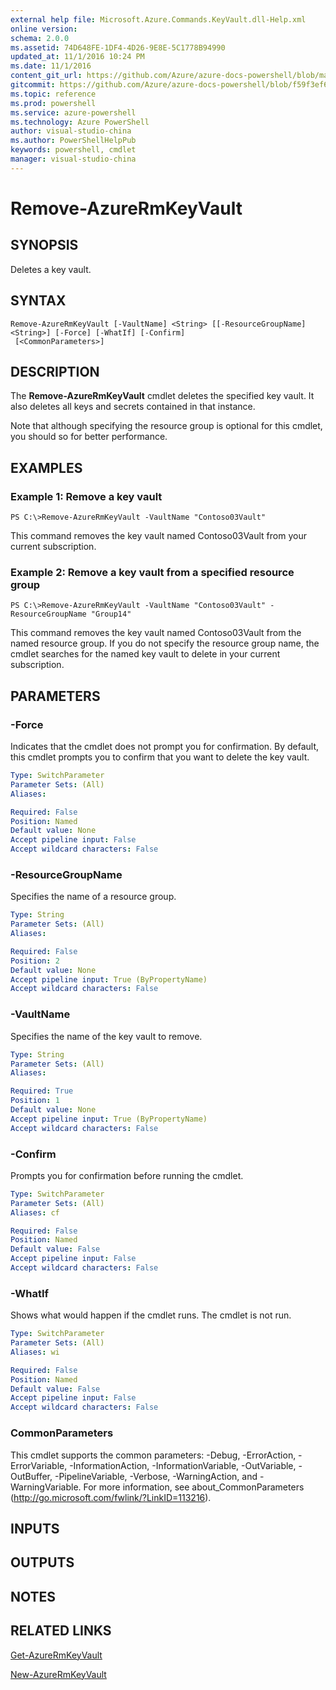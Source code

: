 ```yaml
---
external help file: Microsoft.Azure.Commands.KeyVault.dll-Help.xml
online version: 
schema: 2.0.0
ms.assetid: 74D648FE-1DF4-4D26-9E8E-5C1778B94990
updated_at: 11/1/2016 10:24 PM
ms.date: 11/1/2016
content_git_url: https://github.com/Azure/azure-docs-powershell/blob/master/azureps-cmdlets-docs/ResourceManager/AzureRM.KeyVault/v2.2.0/Remove-AzureRmKeyVault.md
gitcommit: https://github.com/Azure/azure-docs-powershell/blob/f59f3ef60bc592383812213e69fd77ba950759ed/azureps-cmdlets-docs/ResourceManager/AzureRM.KeyVault/v2.2.0/Remove-AzureRmKeyVault.md
ms.topic: reference
ms.prod: powershell
ms.service: azure-powershell
ms.technology: Azure PowerShell
author: visual-studio-china
ms.author: PowerShellHelpPub
keywords: powershell, cmdlet
manager: visual-studio-china
---
```


# Remove-AzureRmKeyVault

## SYNOPSIS
Deletes a key vault.

## SYNTAX

```
Remove-AzureRmKeyVault [-VaultName] <String> [[-ResourceGroupName] <String>] [-Force] [-WhatIf] [-Confirm]
 [<CommonParameters>]
```

## DESCRIPTION
The **Remove-AzureRmKeyVault** cmdlet deletes the specified key vault.
It also deletes all keys and secrets contained in that instance.

Note that although specifying the resource group is optional for this cmdlet, you should so for better performance.

## EXAMPLES

### Example 1: Remove a key vault
```
PS C:\>Remove-AzureRmKeyVault -VaultName "Contoso03Vault"
```

This command removes the key vault named Contoso03Vault from your current subscription.

### Example 2: Remove a key vault from a specified resource group
```
PS C:\>Remove-AzureRmKeyVault -VaultName "Contoso03Vault" -ResourceGroupName "Group14"
```

This command removes the key vault named Contoso03Vault from the named resource group.
If you do not specify the resource group name, the cmdlet searches for the named key vault to delete in your current subscription.

## PARAMETERS

### -Force
Indicates that the cmdlet does not prompt you for confirmation.
By default, this cmdlet prompts you to confirm that you want to delete the key vault.

```yaml
Type: SwitchParameter
Parameter Sets: (All)
Aliases:

Required: False
Position: Named
Default value: None
Accept pipeline input: False
Accept wildcard characters: False
```

### -ResourceGroupName
Specifies the name of a resource group.

```yaml
Type: String
Parameter Sets: (All)
Aliases:

Required: False
Position: 2
Default value: None
Accept pipeline input: True (ByPropertyName)
Accept wildcard characters: False
```

### -VaultName
Specifies the name of the key vault to remove.

```yaml
Type: String
Parameter Sets: (All)
Aliases:

Required: True
Position: 1
Default value: None
Accept pipeline input: True (ByPropertyName)
Accept wildcard characters: False
```

### -Confirm
Prompts you for confirmation before running the cmdlet.

```yaml
Type: SwitchParameter
Parameter Sets: (All)
Aliases: cf

Required: False
Position: Named
Default value: False
Accept pipeline input: False
Accept wildcard characters: False
```

### -WhatIf
Shows what would happen if the cmdlet runs.
The cmdlet is not run.

```yaml
Type: SwitchParameter
Parameter Sets: (All)
Aliases: wi

Required: False
Position: Named
Default value: False
Accept pipeline input: False
Accept wildcard characters: False
```

### CommonParameters
This cmdlet supports the common parameters: -Debug, -ErrorAction, -ErrorVariable, -InformationAction, -InformationVariable, -OutVariable, -OutBuffer, -PipelineVariable, -Verbose, -WarningAction, and -WarningVariable. For more information, see about_CommonParameters (http://go.microsoft.com/fwlink/?LinkID=113216).

## INPUTS

## OUTPUTS

## NOTES

## RELATED LINKS

[Get-AzureRmKeyVault](xref:ResourceManager/AzureRM.KeyVault/v2.2.0/Get-AzureRmKeyVault.md)

[New-AzureRmKeyVault](xref:ResourceManager/AzureRM.KeyVault/v2.2.0/New-AzureRmKeyVault.md)
